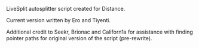 LiveSplit autosplitter script created for Distance.

Current version written by Ero and Tiyenti.

Additional credit to Seekr, Brionac and Californ1a for assistance with
finding pointer paths for original version of the script (pre-rewrite).